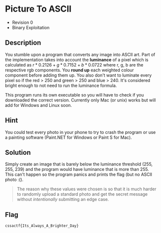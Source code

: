 # Picture To ASCII
- Revision 0
- Binary Exploitation

## Description
You stumble upon a program that converts any image into ASCII art. Part of the implementation takes into account the **luminance** of a pixel which is calculated as $r * 0.2126 + g * 0.7152 + b * 0.0722$ where r, g, b are the respective rgb components. You **round up** each weighted colour component before adding them up. You also don't want to luminate every pixel so if the red > 250 and green > 250 and blue > 240. It's considered bright enough to not need to run the luminance formula.

This program runs its own executable so you will have to check if you downloaded the correct version. Currently only Mac (or unix) works but will add for Windows and Linux soon.

## Hint
You could test every photo in your phone to try to crash the program or use a painting software (Paint.NET for Windows or Paint S for Mac).

## Solution
Simply create an image that is barely below the luminance threshold (255, 255, 239) and the program would have luminance that is more than 255. This can't happen so the program panics and prints the flag (but no ASCII photo :().

> The reason why these values were chosen is so that it is much harder to randomly upload a standard photo and get the secret message without *intentionally* submitting an edge case.

## Flag
`cssactf{Its_Always_A_Brighter_Day}`
